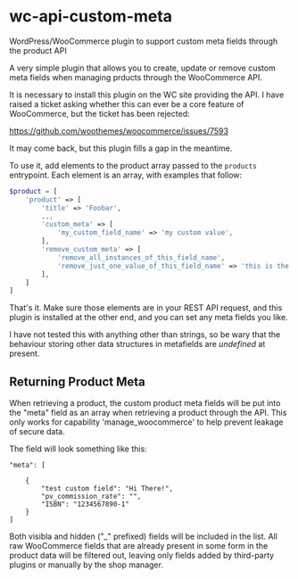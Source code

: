 # wc-api-custom-meta
WordPress/WooCommerce plugin to support custom meta fields through the product API

A very simple plugin that allows you to create, update or remove custom meta fields when
managing prducts through the WooCommerce API.

It is necessary to install this plugin on the WC site providing the API.
I have raised a ticket asking whether this can ever be a core feature of WooCommerce,
but the ticket has been rejected:

https://github.com/woothemes/woocommerce/issues/7593

It may come back, but this plugin fills a gap in the meantime.

To use it, add elements to the product array passed to the `products` entrypoint. Each element is
an array, with examples that follow:

~~~php
$product = [
    'product' => [
        'title' => 'Foobar',
        ...
        'custom_meta' => [
            'my_custom_field_name' => 'my custom value',
        ],
        'remove_custom_meta' => [
            'remove_all_instances_of_this_field_name',
            'remove_just_one_value_of_this_field_name' => 'this is the value',
        ],
    ]
]
~~~

That's it. Make sure those elements are in your REST API request, and this plugin is installed at the other end,
and you can set any meta fields you like.

I have not tested this with anything other than strings, so be wary that the behaviour storing other data structures
in metafields are *undefined* at present.

## Returning Product Meta

When retrieving a product, the custom product meta fields will be put into the "meta" field as an array when
retrieving a product through the API. This only works for capability 'manage_woocommerce' to help prevent
leakage of secure data.

The field will look something like this:

    "meta": [

        {
            "test custom field": "Hi There!",
            "pv_commission_rate": "",
            "ISBN": "1234567890-1"
        }
    ]

Both visibla and hidden ("_" prefixed) fields will be included in the list. All raw WooCommerce fields that 
are already present in some form in the product data will be filtered out, leaving only fields added by
third-party plugins or manually by the shop manager.
